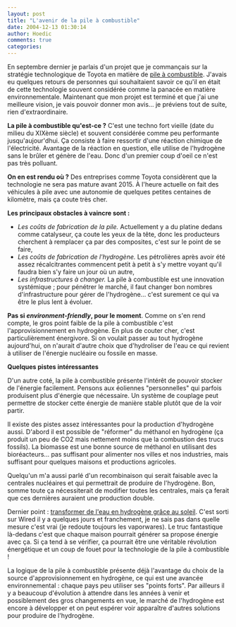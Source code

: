 ```yaml
---
layout: post
title: "L'avenir de la pile à combustible"
date: 2004-12-13 01:30:14
author: Hoedic
comments: true
categories: 
---
```



En septembre dernier je parlais d'un projet que je commançais sur la stratégie technologique de Toyota en matière de [pile à combustible](http://en.wikipedia.org/wiki/Fuel_cell). J'avais eu quelques retours de personnes qui souhaitaient savoir ce qu'il en était de cette technologie souvent considérée comme la panacée en matière environnementale. Maintenant que mon projet est terminé et que j'ai une meilleure vision, je vais pouvoir donner mon avis... je préviens tout de suite, rien d'extraordinaire.

**La pile à combustible qu'est-ce ?** C'est une techno fort vieille (date du milieu du XIXème siècle) et souvent considérée comme peu performante jusqu'aujour'dhui. Ça consiste à faire ressortir d'une réaction chimique de l'électricité. Avantage de la réaction en question, elle utilise de l'hydrogène sans le brûler et génère de l'eau. Donc d'un premier coup d'oeil ce n'est pas très polluant.

**On en est rendu où ?** Des entreprises comme Toyota considèrent que la technologie ne sera pas mature avant 2015. À l'heure actuelle on fait des véhicules à pile avec une autonomie de quelques petites centaines de kilomètre, mais ça coute très cher. 

**Les principaux obstacles à vaincre sont :**
-  *Les coûts de fabrication de la pile.* Actuellement y a du platine dedans comme catalyseur, ça coute les yeux de la tête, donc les producteurs cherchent à remplacer ça par des composites, c'est sur le point de se faire,
-  *Les coûts de fabrication de l'hydrogène.* Les pétrolières après avoir été assez récalcitrantes commencent petit à petit à s'y mettre voyant qu'il faudra bien s'y faire un jour où un autre,
-  *Les infrastructures à changer.* La pile à combustible est une innovation systémique ; pour pénétrer le marché, il faut changer bon nombres d'infrastructure pour gérer de l'hydrogène... c'est surement ce qui va être le plus lent à évoluer.

**Pas si *environment-friendly*, pour le moment**. Comme on s'en rend compte, le gros point faible de la pile à combustible c'est l'approvisionnement en hydrogène. En plus de couter cher, c'est particulièrement énergivore. Si on voulait passer au tout hydrogène aujourd'hui, on n'aurait d'autre choix que d'hydroliser de l'eau ce qui revient à utiliser de l'énergie nucléaire ou fossile en masse.

**Quelques pistes intéressantes**

D'un autre coté, la pile à combustible présente l'intérêt de pouvoir stocker de l'énergie facilement. Pensons aux éoliennes "personnelles" qui parfois produisent plus d'énergie que nécessaire. Un système de couplage peut permettre de stocker cette énergie de manière stable plutôt que de la voir partir.

Il existe des pistes assez intéressantes pour la production d'hydrogène aussi. D'abord il est possible de "réformer" du méthanol en hydrogène (ça produit un peu de CO2 mais nettement moins que la combustion des trucs fossils). La biomasse est une bonne source de méthanol en utilisant des bioréacteurs... pas suffisant pour alimenter nos villes et nos industries, mais suffisant pour quelques maisons et productions agricoles.

Quelqu'un m'a aussi parlé d'un recombinaison qui serait faisable avec la centrales nucléaires et qui permettrait de produire de l'hydrogène. Bon, somme toute ça nécessiterait de modifier toutes les centrales, mais ça ferait que ces dernières auraient une production double.

Dernier point : [transformer de l'eau en hydrogène grâce au soleil](http://www.wired.com/news/technology/0,1282,65936,00.html). C'est sorti sur Wired il y a quelques jours et franchement, je ne sais pas dans quelle mesure c'est vrai (je redoute toujours les vaporwares). Le truc fantastique là-dedans c'est que chaque maison pourrait générer sa propose énergie avec ça. Si ça tend à se vérifier, ça pourrait être une véritable révolution énergétique et un coup de fouet pour la technologie de la pile à combustible !

La logique de la pile à combustible présente déjà l'avantage du choix de la source d'approvisionnement en hydrogène, ce qui est une avancée environnemental : chaque pays peu utiliser ses "points forts". Par ailleurs il y a beaucoup d'évolution à attendre dans les années à venir et possiblement des gros changements en vue, le marché de l'hydrogène est encore à développer et on peut espérer voir apparaître d'autres solutions pour produire de l'hydrogène.